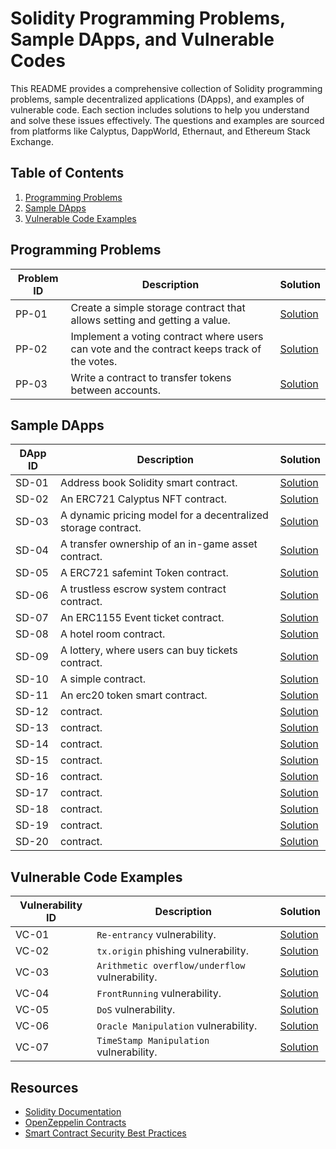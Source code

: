 # Solidity Programming Problems, Sample DApps, and Vulnerable Codes

This README provides a comprehensive collection of Solidity programming problems, sample decentralized applications (DApps), and examples of vulnerable code. Each section includes solutions to help you understand and solve these issues effectively. The questions and examples are sourced from platforms like Calyptus, DappWorld, Ethernaut, and Ethereum Stack Exchange.

## Table of Contents

1. [Programming Problems](#programming-problems)
2. [Sample DApps](#sample-dapps)
3. [Vulnerable Code Examples](#vulnerable-code-examples)

## Programming Problems

| Problem ID | Description | Solution |
|------------|-------------|----------|
| PP-01      | Create a simple storage contract that allows setting and getting a value. | [Solution](#simple-storage-contract) |
| PP-02      | Implement a voting contract where users can vote and the contract keeps track of the votes. | [Solution](#voting-contract) |
| PP-03      | Write a contract to transfer tokens between accounts. | [Solution](#token-transfer-contract) |


## Sample DApps

| DApp ID | Description | Solution |
|---------|-------------|----------|
| SD-01   | Address book Solidity smart contract. | [Solution](https://github.com/varmakollu/90Code/blob/main/Sample-Apps/AddressBook.sol) |
| SD-02   | An ERC721 Calyptus NFT contract. | [Solution](https://github.com/varmakollu/90Code/blob/main/Sample-Apps/CalyptusNFT.sol) |
| SD-03   | A dynamic pricing model for a decentralized storage contract. | [Solution](https://github.com/varmakollu/90Code/blob/main/Sample-Apps/Dynamic_Pricing.sol) |
| SD-04   | A transfer ownership of an in-game asset contract. | [Solution](https://github.com/varmakollu/90Code/blob/main/Sample-Apps/ERC1155.sol) |
| SD-05   | A ERC721 safemint Token contract. | [Solution](https://github.com/varmakollu/90Code/blob/main/Sample-Apps/ERC721.sol) |
| SD-06   | A trustless escrow system contract contract. | [Solution](https://github.com/varmakollu/90Code/blob/main/Sample-Apps/Escrow_System.sol) |
| SD-07   | An ERC1155 Event ticket contract. | [Solution](https://github.com/varmakollu/90Code/blob/main/Sample-Apps/EventTicketERC1155.sol) |
| SD-08   | A hotel room contract. | [Solution](https://github.com/varmakollu/90Code/blob/main/Sample-Apps/HotelRoom.sol) |
| SD-09   | A lottery, where users can buy tickets contract. | [Solution](https://github.com/varmakollu/90Code/blob/main/Sample-Apps/Lottery_System.sol) |
| SD-10   | A simple contract. | [Solution](https://github.com/varmakollu/90Code/blob/main/Sample-Apps/MyContract.sol) |
| SD-11   | An erc20 token smart contract. | [Solution](https://github.com/varmakollu/90Code/blob/main/Sample-Apps/MyERC20Token.sol) |
| SD-12   | contract. | [Solution](#crowdfunding-dapp) |
| SD-13   | contract. | [Solution](#crowdfunding-dapp) |
| SD-14   | contract. | [Solution](#crowdfunding-dapp) |
| SD-15   | contract. | [Solution](#crowdfunding-dapp) |
| SD-16   | contract. | [Solution](#crowdfunding-dapp) |
| SD-17   | contract. | [Solution](#crowdfunding-dapp) |
| SD-18   | contract. | [Solution](#crowdfunding-dapp) |
| SD-19   | contract. | [Solution](#crowdfunding-dapp) |
| SD-20  | contract. | [Solution](#crowdfunding-dapp) |

## Vulnerable Code Examples

| Vulnerability ID | Description | Solution |
|------------------|-------------|----------|
| VC-01            | `Re-entrancy` vulnerability. | [Solution](https://github.com/varmakollu/90Code/tree/main/Vulnerability/01-Re-Entrancy) |
| VC-02            | `tx.origin` phishing vulnerability. | [Solution](https://github.com/varmakollu/90Code/tree/main/Vulnerability/02-Tx.origin) |
| VC-03            | `Arithmetic overflow/underflow` vulnerability. | [Solution](https://github.com/varmakollu/90Code/tree/main/Vulnerability/03-Insecure%20Arithmetic) |
| VC-04            | `FrontRunning` vulnerability. | [Solution](https://github.com/varmakollu/90Code/tree/main/Vulnerability/04-Frontrunning) |
| VC-05            | `DoS` vulnerability. | [Solution](https://github.com/varmakollu/90Code/tree/main/Vulnerability/05-DoS%20Attack) |
| VC-06            | `Oracle Manipulation` vulnerability. | [Solution](https://github.com/varmakollu/90Code/tree/main/Vulnerability/06-Oracle%20Manipulation) |
| VC-07            | `TimeStamp Manipulation` vulnerability. | [Solution](https://github.com/varmakollu/90Code/tree/main/Vulnerability/07-Timestamp%20Manipulation) |


## Resources

- [Solidity Documentation](https://docs.soliditylang.org/)
- [OpenZeppelin Contracts](https://docs.openzeppelin.com/contracts/)
- [Smart Contract Security Best Practices](https://consensys.github.io/smart-contract-best-practices/)
